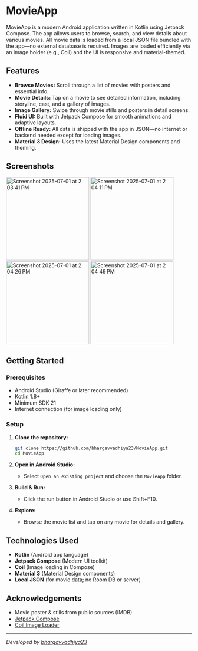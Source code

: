 # MovieApp

MovieApp is a modern Android application written in Kotlin using Jetpack Compose. The app allows users to browse, search, and view details about various movies. All movie data is loaded from a local JSON file bundled with the app—no external database is required. Images are loaded efficiently via an image holder (e.g., Coil) and the UI is responsive and material-themed.

## Features

- **Browse Movies:** Scroll through a list of movies with posters and essential info.
- **Movie Details:** Tap on a movie to see detailed information, including storyline, cast, and a gallery of images.
- **Image Gallery:** Swipe through movie stills and posters in detail screens.
- **Fluid UI:** Built with Jetpack Compose for smooth animations and adaptive layouts.
- **Offline Ready:** All data is shipped with the app in JSON—no internet or backend needed except for loading images.
- **Material 3 Design:** Uses the latest Material Design components and theming.

## Screenshots 
<img width="225" alt="Screenshot 2025-07-01 at 2 03 41 PM" src="https://github.com/user-attachments/assets/9ac00a3f-6755-4548-893c-5d9e4556d709" /> <img width="225" alt="Screenshot 2025-07-01 at 2 04 11 PM" src="https://github.com/user-attachments/assets/79739108-144f-4788-adea-6a861c6ce911" /> <img width="225" alt="Screenshot 2025-07-01 at 2 04 26 PM" src="https://github.com/user-attachments/assets/39c1d4c8-0f1a-4a2f-866a-0dc42fe84087" /> <img width="225" alt="Screenshot 2025-07-01 at 2 04 49 PM" src="https://github.com/user-attachments/assets/607d2858-df80-48a6-9603-7b98ebd08525" />

## Getting Started

### Prerequisites

- Android Studio (Giraffe or later recommended)
- Kotlin 1.8+
- Minimum SDK 21
- Internet connection (for image loading only)

### Setup

1. **Clone the repository:**
   ```sh
   git clone https://github.com/bhargavvadhiya23/MovieApp.git
   cd MovieApp
   ```

2. **Open in Android Studio:**
   - Select `Open an existing project` and choose the `MovieApp` folder.

3. **Build & Run:**
   - Click the run button in Android Studio or use Shift+F10.

4. **Explore:**
   - Browse the movie list and tap on any movie for details and gallery.
     

## Technologies Used

- **Kotlin** (Android app language)
- **Jetpack Compose** (Modern UI toolkit)
- **Coil** (Image loading in Compose)
- **Material 3** (Material Design components)
- **Local JSON** (for movie data; no Room DB or server)

## Acknowledgements

- Movie poster & stills from public sources (IMDB).
- [Jetpack Compose](https://developer.android.com/jetpack/compose)
- [Coil Image Loader](https://coil-kt.github.io/coil/)

---

_Developed by [bhargavvadhiya23](https://github.com/bhargavvadhiya23)_
